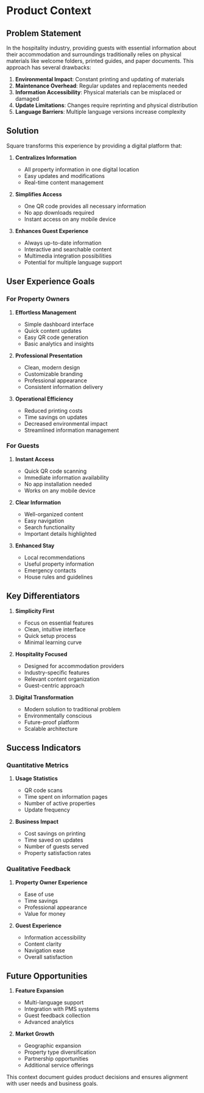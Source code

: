 # Product Context

## Problem Statement
In the hospitality industry, providing guests with essential information about their accommodation and surroundings traditionally relies on physical materials like welcome folders, printed guides, and paper documents. This approach has several drawbacks:

1. **Environmental Impact**: Constant printing and updating of materials
2. **Maintenance Overhead**: Regular updates and replacements needed
3. **Information Accessibility**: Physical materials can be misplaced or damaged
4. **Update Limitations**: Changes require reprinting and physical distribution
5. **Language Barriers**: Multiple language versions increase complexity

## Solution
Square transforms this experience by providing a digital platform that:

1. **Centralizes Information**
   - All property information in one digital location
   - Easy updates and modifications
   - Real-time content management

2. **Simplifies Access**
   - One QR code provides all necessary information
   - No app downloads required
   - Instant access on any mobile device

3. **Enhances Guest Experience**
   - Always up-to-date information
   - Interactive and searchable content
   - Multimedia integration possibilities
   - Potential for multiple language support

## User Experience Goals

### For Property Owners
1. **Effortless Management**
   - Simple dashboard interface
   - Quick content updates
   - Easy QR code generation
   - Basic analytics and insights

2. **Professional Presentation**
   - Clean, modern design
   - Customizable branding
   - Professional appearance
   - Consistent information delivery

3. **Operational Efficiency**
   - Reduced printing costs
   - Time savings on updates
   - Decreased environmental impact
   - Streamlined information management

### For Guests
1. **Instant Access**
   - Quick QR code scanning
   - Immediate information availability
   - No app installation needed
   - Works on any mobile device

2. **Clear Information**
   - Well-organized content
   - Easy navigation
   - Search functionality
   - Important details highlighted

3. **Enhanced Stay**
   - Local recommendations
   - Useful property information
   - Emergency contacts
   - House rules and guidelines

## Key Differentiators
1. **Simplicity First**
   - Focus on essential features
   - Clean, intuitive interface
   - Quick setup process
   - Minimal learning curve

2. **Hospitality Focused**
   - Designed for accommodation providers
   - Industry-specific features
   - Relevant content organization
   - Guest-centric approach

3. **Digital Transformation**
   - Modern solution to traditional problem
   - Environmentally conscious
   - Future-proof platform
   - Scalable architecture

## Success Indicators

### Quantitative Metrics
1. **Usage Statistics**
   - QR code scans
   - Time spent on information pages
   - Number of active properties
   - Update frequency

2. **Business Impact**
   - Cost savings on printing
   - Time saved on updates
   - Number of guests served
   - Property satisfaction rates

### Qualitative Feedback
1. **Property Owner Experience**
   - Ease of use
   - Time savings
   - Professional appearance
   - Value for money

2. **Guest Experience**
   - Information accessibility
   - Content clarity
   - Navigation ease
   - Overall satisfaction

## Future Opportunities
1. **Feature Expansion**
   - Multi-language support
   - Integration with PMS systems
   - Guest feedback collection
   - Advanced analytics

2. **Market Growth**
   - Geographic expansion
   - Property type diversification
   - Partnership opportunities
   - Additional service offerings

This context document guides product decisions and ensures alignment with user needs and business goals.